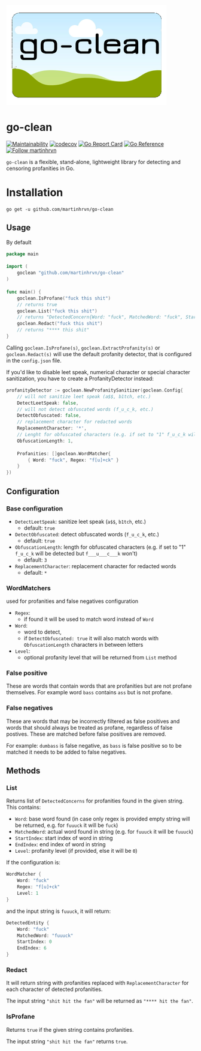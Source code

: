 ![go-clean](/.github/assets/go-clean.png)

# go-clean

[![Maintainability](https://api.codeclimate.com/v1/badges/eeb2df6c6af1ebf7a9f0/maintainability)](https://codeclimate.com/github/martinhrvn/go-clean/maintainability)
[![codecov](https://codecov.io/gh/martinhrvn/go-clean/branch/main/graph/badge.svg?token=UHYSK2ZZ67)](https://codecov.io/gh/martinhrvn/go-clean)
[![Go Report Card](https://goreportcard.com/badge/github.com/martinhrvn/go-clean)](https://goreportcard.com/report/github.com/martinhrvn/go-clean)
[![Go Reference](https://pkg.go.dev/badge/github.com/martinhrvn/go-clean.svg)](https://pkg.go.dev/github.com/martinhrvn/go-clean)
[![Follow martinhrvn](https://img.shields.io/github/followers/martinhrvn?label=Follow&style=social)](https://github.com/martinhrvn)

`go-clean` is a flexible, stand-alone, lightweight library for detecting and censoring profanities in Go.

# Installation
```console
go get -u github.com/martinhrvn/go-clean
```
## Usage
By default 
```go
package main

import (
    goclean "github.com/martinhrvn/go-clean"
)

func main() {
    goclean.IsProfane("fuck this shit")
    // returns true  
    goclean.List("fuck this shit")         
    // returns "DetectedConcern{Word: "fuck", MatchedWord: "fuck", StartIndex: 0, EndIndex: 3}"
    goclean.Redact("fuck this shit")
    // returns "**** this shit"
}
```

Calling `goclean.IsProfane(s)`, `goclean.ExtractProfanity(s)` or `goclean.Redact(s)` will use the default profanity detector, 
that is configured in the `config.json` file.

If you'd like to disable leet speak, numerical character or special character sanitization, you have to create a
ProfanityDetector instead:
```go
profanityDetector := goclean.NewProfanitySanitizer(goclean.Config{
    // will not sanitize leet speak (a$$, b1tch, etc.)
    DetectLeetSpeak: false,
    // will not detect obfuscated words (f_u_c_k, etc.)
    DetectObfuscated: false,
    // replacement character for redacted words
    ReplacementCharacter: '*', 
    // Lenght for obfuscated characters (e.g. if set to "1" f_u_c_k will be detected but f___u___c___k won't)
    ObfuscationLength: 1,
	
    Profanities: []goclean.WordMatcher{
        { Word: "fuck", Regex: "f[u]+ck" }
    }
})
```

## Configuration

### Base configuration
- `DetectLeetSpeak`: sanitize leet speak (`a$$`, `b1tch`, etc.)
  - default: `true`
- `DetectObfuscated`: detect obfuscated words (`f_u_c_k`, etc.)
  - default: `true`
- `ObfuscationLength`: length for obfuscated characters (e.g. if set to "1" `f_u_c_k` will be detected but `f___u___c___k` won't)
  - default: `3`
- `ReplacementCharacter`: replacement character for redacted words
  - default: `*`

### WordMatchers
used for profanities and false negatives configuration

- `Regex`:
  - if found it will be used to match word instead of `Word`
- `Word`: 
    - word to detect, 
    - if `DetectObfuscated: true` it will also match words with `ObfuscationLength` characters in between letters
- `Level`:
  - optional profanity level that will be returned from `List` method

### False positive
These are words that contain words that are profanities but are not profane themselves.
For example word `bass` contains `ass` but is not profane.

### False negatives
These are words that may be incorrectly filtered as false positives and words that should always be treated as profane, regardless of false postives. 
These are matched before false positives are removed.

For example: `dumbass` is false negative, as `bass` is false positive so to be matched it needs to be added to false negatives.

## Methods

### List

Returns list of `DetectedConcerns` for profanities found in the given string.
This contains:
- `Word`: base word found (in case only regex is provided empty string will be returned, e.g. for `fuuuck` it will be `fuck`)
- `MatchedWord`: actual word found in string (e.g. for `fuuuck` it will be `fuuuck`)
- `StartIndex`: start index of word in string
- `EndIndex`: end index of word in string
- `Level`: profanity level (if provided, else it will be `0`)

If the configuration is:
```go
WordMatcher {
    Word: "fuck"
    Regex: "f[u]+ck"
    Level: 1
}
```
and the input string is `fuuuck`, it will return:
```go
DetectedEntity {
    Word: "fuck"
    MatchedWord: "fuuuck"
    StartIndex: 0
    EndIndex: 6
}
```
### Redact
It will return string with profanities replaced with `ReplacementCharacter` for each character of detected profanities.

The input string `"shit hit the fan"` will be returned as `"**** hit the fan"`.

### IsProfane
Returns `true` if the given string contains profanities.

The input string `"shit hit the fan"` returns `true`.


